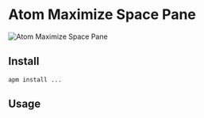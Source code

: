 # Atom Maximize Space Pane

![Atom Maximize Space Pane](https://raw.github.com/nju33/atom-maximize-space-pane/master/screenshot.gif)

## Install

```
apm install ...
```

## Usage
